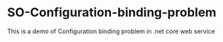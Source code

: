 # SO-Configuration-binding-problem
This is a demo of Configuration binding problem in .net core web service
